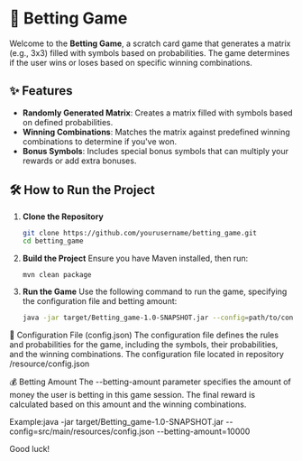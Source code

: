 # 🎰 Betting Game

Welcome to the **Betting Game**, a scratch card game that generates a matrix (e.g., 3x3) filled with symbols based on probabilities. The game determines if the user wins or loses based on specific winning combinations. 

## ✨ Features
- **Randomly Generated Matrix**: Creates a matrix filled with symbols based on defined probabilities.
- **Winning Combinations**: Matches the matrix against predefined winning combinations to determine if you've won.
- **Bonus Symbols**: Includes special bonus symbols that can multiply your rewards or add extra bonuses.

## 🛠️ How to Run the Project

1. **Clone the Repository**
   ```bash
   git clone https://github.com/yourusername/betting_game.git
   cd betting_game
2. **Build the Project**
   Ensure you have Maven installed, then run:
   ```maven
   mvn clean package
3. **Run the Game**
   Use the following command to run the game, specifying the configuration file and betting amount:
   ```bash
   java -jar target/Betting_game-1.0-SNAPSHOT.jar --config=path/to/config.json --betting-amount=10000
📝 Configuration File (config.json)
   The configuration file defines the rules and probabilities for the game, including the symbols, their probabilities, and the winning combinations.
   The configuration file located in repository /resource/config.json

💰 Betting Amount
   The --betting-amount parameter specifies the amount of money the user is betting in this game session. The final reward is calculated based on this amount and the winning combinations.

   Example:java -jar target/Betting_game-1.0-SNAPSHOT.jar --config=src/main/resources/config.json --betting-amount=10000

Good luck!
   

